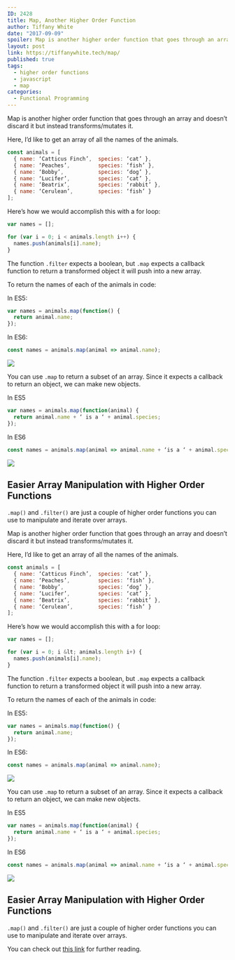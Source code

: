 ```yaml
---
ID: 2428
title: Map, Another Higher Order Function
author: Tiffany White
date: "2017-09-09"
spoiler: Map is another higher order function that goes through an array and doesn’t discard it but instead transforms/mutates it. Here, I’d like to get an array of all the names of the animals.
layout: post
link: https://tiffanywhite.tech/map/
published: true
tags:
  - higher order functions
  - javascript
  - map
categories:
  - Functional Programming
---
```



Map is another higher order function that goes through an array and doesn’t discard it but instead transforms/mutates it.

Here, I’d like to get an array of all the names of the animals.

```js
const animals = [
  { name: ‘Catticus Finch’,  species: ‘cat’ },
  { name: ‘Peaches’,         species: ‘fish’ },
  { name: ‘Bobby’,           species: ‘dog’ },
  { name: ‘Lucifer’,         species: ‘cat’ },
  { name: ‘Beatrix’,         species: ‘rabbit’ },
  { name: ‘Cerulean’,        species: ‘fish’ }
];
```

Here’s how we would accomplish this with a for loop:
```js
var names = [];

for (var i = 0; i < animals.length i++) {
  names.push(animals[i].name);
}
```

The function `.filter` expects a boolean, but `.map` expects a callback function to return a transformed object it will push into a new array.

To return the names of each of the animals in code:

In ES5:
```js
var names = animals.map(function() {
  return animal.name;
});
```

In ES6:
```js
const names = animals.map(animal => animal.name);
```
![](https://cl.ly/3D472P333D09/Screen%20Recording%202018-03-19%20at%2002.53%20PM.gif)

You can use `.map` to return a subset of an array. Since it expects a callback to return an object, we can make new objects.

In ES5
```js
var names = animals.map(function(animal) {
  return animal.name + ‘ is a ‘ + animal.species;
});
```

In ES6
```js
const names = animals.map(animal => animal.name + ‘is a ‘ + animal.species);
```
![](https://cl.ly/3s111R402r2C/Screen%20Recording%202018-03-19%20at%2002.55%20PM.gif)

## Easier Array Manipulation with Higher Order Functions

`.map()` and `.filter()` are just a couple of higher order functions you can use to manipulate and iterate over arrays.

Map is another higher order function that goes through an array and doesn’t discard it but instead transforms/mutates it.

Here, I’d like to get an array of all the names of the animals.

```js
const animals = [
  { name: ‘Catticus Finch’,  species: ‘cat’ },
  { name: ‘Peaches’,         species: ‘fish’ },
  { name: ‘Bobby’,           species: ‘dog’ },
  { name: ‘Lucifer’,         species: ‘cat’ },
  { name: ‘Beatrix’,         species: ‘rabbit’ },
  { name: ‘Cerulean’,        species: ‘fish’ }
];
```

Here’s how we would accomplish this with a for loop:
```js
var names = [];

for (var i = 0; i &lt; animals.length i+) {
  names.push(animals[i].name);
}
```

The function `.filter` expects a boolean, but `.map` expects a callback function to return a transformed object it will push into a new array.

To return the names of each of the animals in code:

In ES5:
```js
var names = animals.map(function() {
  return animal.name;
});
```

In ES6:
```js
const names = animals.map(animal => animal.name);
```
![](https://cl.ly/3D472P333D09/Screen%20Recording%202018-03-19%20at%2002.53%20PM.gif)

You can use `.map` to return a subset of an array. Since it expects a callback to return an object, we can make new objects.

In ES5
```js
var names = animals.map(function(animal) {
  return animal.name + ‘ is a ‘ + animal.species;
});
```

In ES6
```js
const names = animals.map(animal => animal.name + ‘is a ‘ + animal.species);
```
![](https://cl.ly/3s111R402r2C/Screen%20Recording%202018-03-19%20at%2002.55%20PM.gif)

## Easier Array Manipulation with Higher Order Functions

`.map()` and `.filter()` are just a couple of higher order functions you can use to manipulate and iterate over arrays.





You can check out [this link](http://eloquentjavascript.net/05_higher_order.html) for further reading.
